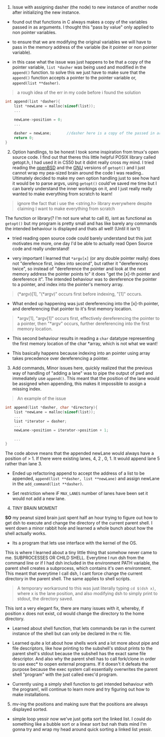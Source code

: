 1. Issue with assigning dasher (the node) to new instance of another node after initializing the new instance.

- found out that functions in C always makes a copy of the variables passed in as arguments. I thought this "pass by value" only applied to non pointer variables.
- to ensure that we are modifying the original variables we will have to pass in the memory address of the variable (be it pointer or non pointer variable).

- in this case what the issue was just happens to be that a copy of the pointer variable, `list *dasher` was being used and modified in the `append()` function.
to solve this we just have to make sure that the `append()` function accepts a pointer to the pointer variable or, `append(list **dasher)`.

> a rough idea of the err in my code before i found the solution

```C
int append(list *dasher){
    list *newLane = malloc(sizeof(list));
    ...

    newLane->position = 0;
    ...
    
    dasher = newLane;       //dasher here is a copy of the passed in argument rather than the original dasher.
    return 0;
}
```
2. Option handlings, to be honest I took some inspiration from tmux's open source code. I find out that theres this little helpful POSIX library called getopt.h,
I had used it in CS50 but it didnt really cross my mind. I tried reading the [openBSD](https://github.com/openbsd/src/blob/master/lib/libc/stdlib/getopt_long.c)
and the [GNU](https://github.com/gcc-mirror/gcc/blob/master/libiberty/getopt.c) versions of `getopt()` and I just cannot wrap my pea-sized brain around the code I was reading..
Ultimately decided to make my own option handling just to see how hard it would be to parse argvs, using `getopt()` could've saved me time but I can barely understand the inner
workings on it, and I just really really wanted to make everything from scratch to learn!

> ignore the fact that i use the <string.h> library everywhere despite claiming I want to make everything from scratch

The function or library(? I'm not sure what to call it), isnt as functional as `getopt()` but my program is pretty small and has like barely any commands
the intended behaviour is displayed and thats all well! (Until it isn't)

- tried reading open source code could barely understand but this just motivates me more, one day I'd be able to actually read Open Source code and really understand!

- very important I learned that `*argv[x]` (or any double pointer really) does not "derefence first, index into second", but rather it "dereferences twice", so instead of
"dereference the pointer and look at the next memory address the pointer points to" it does "get the \[x\]-th pointer and dereference it". The intended behaviour was to
dereference the pointer to a pointer, and index into the pointer's memory array.

> (*argv)\[1], "(*argv)" occurs first before indexing, "\[1]" occurs.

- What ended up happening was just dereferencing into the \[x\]-th pointer, and dereferencing that pointer to it's first memory location.

> *argv[1], "argv[1]" occurs first, effectively dereferencing the pointer to a pointer, then "*argv" occurs, further dereferencing into the first memory location.

- This second behaviour results in reading a `char` datatype representing the first memory location of the char *array, which is not what we want!

- This basically happens because indexing into an pointer using array takes precedence over dereferencing a pointer.

3. Add commands, Minor issues here, quickly realized that the previous way of handling of "adding a lane" was to pipe the output of pwd and immediately use `append()`.
This meant that the position of the lane would be assigned when appending, this makes it impossible to assign a missing index.

> An example of the issue

```C
int append(list *dasher, char *directory){
    list *newLane = malloc(sizeof(list));
    ...
    list *iterator = dasher;
    ...
    newLane->position = iterator->position + 1;

    ...
}
```
The code above means that the appended newLane would always have a position of > 1. If there were existing lanes, 4, 2 , 0, 1. It would append lane 5 rather than lane 3.

- Ended up refactoring append to accept the address of a list to be appended, `append(list **dasher, list **newLane)` and assign newLane in the `add_command(list **dasher)`.

- Set restriction where iF `MAX_LANES` number of lanes have been set it would not add a new lane.

4. TINY BRAIN MOMENT

**SO** my peanut sized brain just spent half an hour trying to figure out how to get dsh to execute and change the directory of the current parent shell. I went down a
minor rabbit hole and learned a whole bunch about how the shell actually works.

- Its a program that lets use interface with the kernel of the OS.

This is where I learned about a tiny little thing that somehow never came to me. SUBPROCESSES OR CHILD SHELL.
Everytime I run dsh from the command line or if I had dsh included in the environment PATH variable, the parent shell creates a subprocess, which contains it's own environment.
This meant that everytime I call dsh, I cant force change the current directory in the parent shell. The same applies to shell scripts.

> A temporary workaround to this was just literally typing `cd $(dsh x)`, where x is the lane position, and also modifying dsh to simply print to stdout, the directory saved.

This isnt a very elegant fix, there are many issues with it, whereby, if position x does not exist, cd would change the directory to the home directory.

- Learned about shell function, that lets commands be ran in the current instance of the shell but can only be declared in the rc file.

- Learned quite a lot about how shells work and a lot more about pipe and file descriptors, like how printing to the subshell's stdout prints to the parent shell's stdout because
the subshell has the exact same file descriptor. And also why the parent shell has to call fork/clone in order to use exec* to oopen external programs.
If it doesn't it defeats the purpose because the exec system call essentially overwrites the parent shell "program" with the just called exec'd program.

- Currently using a simply shell function to get intended behaviour with the program!, will continue to learn more and try figuring out how to make installations.

5. mv-ing the positions and making sure that the positions are always displayed sorted.

- simple loop yessir now we've just gotta sort the linked list. I could do something like a bubble sort or a linear sort but nah thats mind
I'm gonna try and wrap my head around quick sorting a linked list yessir.











